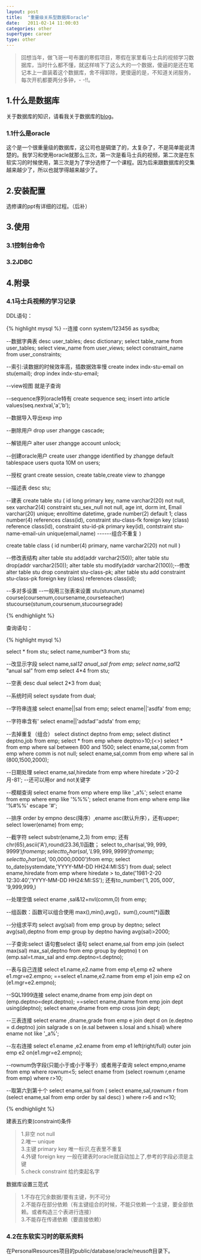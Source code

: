 ```yaml
---
layout: post
title:  "重量级关系型数据库oracle"
date:   2011-02-14 11:00:03
categories: other
supertype: career
type: other
---
```


>回想当年，做飞哥一号布置的寒假项目，寒假在家里看马士兵的视频学习数据库，当时什么都不懂，就这样啃下了这么大的一个数据，傻逼的是还在笔记本上一直装着这个数据库，舍不得卸除，更傻逼的是，不知道关闭服务，每次开机都要两分多钟，- -!!。

## 1.什么是数据库

关于数据库的知识，请看我关于数据库的[blog](http://zhgeaits.me/other/2012/09/27/database-study-notes.html)。

### 1.1什么是oracle

这个是一个很重量级的数据库，这公司也是碉堡了的，太复杂了，不是简单能说清楚的。我学习和使用oracle就那么三次，第一次是看马士兵的视频，第二次是在东软实习的时候使用，第三次是为了学分选修了一个课程。因为后来跟数据库的交集越来越少了，所以也就学得越来越少了。

## 2.安装配置

选修课的ppt有详细的过程。（后补）

## 3.使用

### 3.1控制台命令

### 3.2JDBC

## 4.附录

### 4.1马士兵视频的学习记录

DDL语句：

{% highlight mysql %}
--连接
conn system/123456 as sysdba;

--数据字典表
desc user_tables;
desc dictionary;
select table_name from user_tables;
select view_name from user_views;
select constraint_name from user_constraints;

--索引:读数据的时候效率高，插数据效率慢
create index indx-stu-email on stu(email);
drop index  indx-stu-email;

--view视图 就是子查询

--sequence序列oracle特有
create sequence seq;
insert into article values(seq.nextval,'a','b');

--数据导入导出exp imp

--删除用户
drop user zhangge cascade;

--解锁用户
alter user zhangge account unlock;

--创建oracle用户
create user zhangge identified by zhangge default tablespace users quota 10M on users;

--授权
grant create session, create table,create view to zhangge

--描述表
desc stu;

--建表
create table stu
(
id long primary key,
name varchar2(20) not null,
sex varchar2(4) constraint stu_sex_null not null,
age int,
dorm int,
Email varchar(20) unique;
enrolltime datetime,
grade number(2) default 1; 
class number(4) references class(id),
constraint stu-class-fk foreign key (class) reference class(id),
constraint stu-id-pk primary key(id),
contstraint stu-name-email-uin unique(email,name) ------组合不重复
) 

create table class
(
id number(4) primary,
name varchar2(20) not null
)

--修改表结构
alter table stu add(addr varchar2(50));
alter table stu drop(addr varchar2(50));
alter table stu modify(addr varchar2(100));--修改
alter table stu drop constraint stu-class-pk;
alter table stu add constraint stu-class-pk foreign key (class) references class(id);


--多对多设置
--一般用三张表来设置
stu(stunum,stuname)
course(coursenum,coursename,courseteacher)
stucourse(stunum,coursenum,stucoursegrade)

{% endhighlight %}

查询语句：

{% highlight mysql %}

select * from stu;
select name,number*3 from stu;

--改显示字段
select name,sal*12 anual_sal from emp;
select name,sal*12 “anual sal” from emp
select 4*4 from stu;

--空表
desc dual
select 2*3 from dual;

--系统时间
select sysdate from dual;

--字符串连接
select ename||sal from emp;
select ename||'asdfa' from emp;

--字符串含有'
select ename||'adsfad''adsfa' from emp;

--去掉重复（组合）
select distinct deptno from emp;
select distinct deptno,job from emp;
select * from emp where deptno>10;(<>)
select * from emp where sal between 800 and 1500;
select ename,sal,comm from emp where comm is not null;
select ename,sal,comm from emp where sal in (800,1500,2000);

--日期处理
select ename,sal,hiredate from emp where hiredate >'20-2月-81';
--还可以用or and not关键字

--模糊查询
select ename from emp where emp like '_a%';
select ename from emp where emp like '%\%%';
select ename from emp where emp like '%#%%' escape '#';

--排序 order by empno desc(降序）,ename asc(默认升序），还有upper;
select lower(ename) from emp;

--截字符
select substr(ename,2,3) from emp;
还有chr(65),ascii('A'),round(23.36,1)函数；
select to_char(sal,'$99,999,9999')from emp;
select to_char(sal,'L99,999,9999')from emp;
select to_char(sal,'$00,0000,0000')from emp;
select to_date(systemdate,'YYYY-MM-DD HH24:MI:SS') from dual;
select ename,hiredate from emp where hiredate > to_date('1981-2-20 12:30:40','YYYY-MM-DD HH24:MI:SS');
还有to_number('$1,205,000','$9,999,999,)

--处理空值
select ename ,sal&12+nvl(comm,0) from emp;

--组函数：函数可以组合使用
max(),min(),avg()，sum(),count(*)函数

--分组求平均
select avg(sal) from emp group by deptno;
select avg(sal),deptno from emp group by deptno having avg(sal)>2000;

--子查询:select 语句套select 语句
select ename,sal from emp join (select max(sal) max_sal,deptno from emp group by deptno) t on (emp.sal=t.max_sal and emp.deptno=t.deptno);

--表与自己连接
select e1.name,e2.name from emp e1,emp e2 where e1.mgr=e2.empno;
==select e1.name,e2.name from emp e1 join emp e2 on (e1.mgr=e2.empno);

--SQL1999连接
select ename,dname from emp join dept on (emp.deptno=dept.deptno);
==select ename,dname from emp join dept using(deptno);
select ename,dname from emp cross join dept;

--三表连接
select ename ,dname,grade from 
emp e join dept d on (e.deptno = d.deptno)
join salgrade s on (e.sal between s.losal and s.hisal)
where ename not like '_a%';

--左右连接
select e1.ename ,e2.ename from emp e1 left(right/full) outer join emp e2 on(e1.mgr=e2.empno);

--rownum伪字段(只能小于或小于等于）或者用子查询
select empno,ename from emp where rownum<5;
select ename from (select rownum r,ename from emp) where r>10;

--取第六到第十个
select ename,sal from
(
  select ename,sal,rownum r from
   (select ename,sal from emp order by sal desc)
)
where r>6 and r<10;

{% endhighlight %}

建表五约束(constraint)条件

>1.非空 not null  
2.唯一 unique  
3.主键 primary key 唯一标识,在表里不重复  
4.外键 foreign key 一般在建表时oracle就自动加上了,参考的字段必须是主键  
5.check constraint 给约束起名字

数据库设置三范式

>1.不存在冗余数据/要有主键，列不可分  
2.不能存在部分依赖（有主键组合的时候，不能只依赖一个主键，要全部依赖。或者构造三个表进行连接）  
3.不能存在传递依赖（要直接依赖）

### 4.2在东软实习时的联系资料

在PersonalResources项目的public/database/oracle/neusoft目录下。